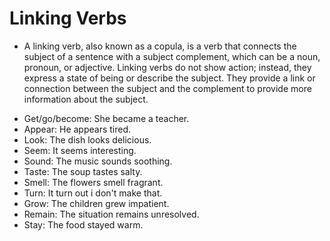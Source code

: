 # Linking Verbs
* A linking verb, also known as a copula, is a verb that connects the subject of a sentence with a subject complement, which can be a noun, pronoun, or adjective. Linking verbs do not show action; instead, they express a state of being or describe the subject. They provide a link or connection between the subject and the complement to provide more information about the subject.

- Get/go/become: She became a teacher.
- Appear: He appears tired.
- Look: The dish looks delicious.
- Seem: It seems interesting.
- Sound: The music sounds soothing.
- Taste: The soup tastes salty.
- Smell: The flowers smell fragrant.
- Turn: It turn out i don't make that.
- Grow: The children grew impatient.
- Remain: The situation remains unresolved.
- Stay: The food stayed warm.

